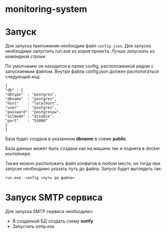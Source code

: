 # monitoring-system

# Запуск
Для запуска приложения необходим файл `config.json`. 
Для запуска необходимо запустить run.exe из корня проекта. _Лучше запускать из командной строки_

По умолчанию он находится в папке config, расположенной рядом с запускаемым файлом.
Внутри файла config.json должен распологаться следующий код:
````
{
"db" : {
"dbtype"  : "postgres",
"dbname"  : "postgres",
"host"    : "localhost",
"user"    : "postgres",
"password": "postgrespw",
"sslmode" : "disable",
"port"    : "55000"
}
}
````
База будет создана в указанном **dbname** в схеме **public**.

База данных может быть создана как на машине так и поднята в docker контейнере.

Также можно расположить файл конфигов в любом месте, но тогда при запуске необходимо указать
путь до файла.
Запуск будет выглядеть так:

`run.exe -config <путь до файла>`

# Запуск SMTP сервиса
Для запуска SMTP сервиса необходимо: 
- В созданной БД создать схему **notify**
- Запустить smtp.exe